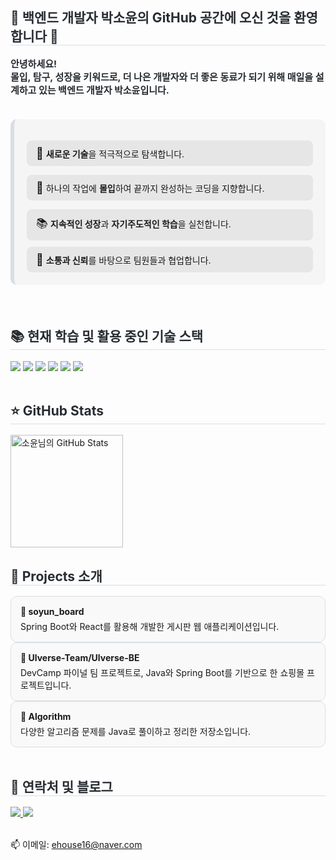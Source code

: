<h2 style="border-bottom: 1px solid #d8dee4; color: #282d33;"> 🪼 백엔드 개발자 박소윤의 GitHub 공간에 오신 것을 환영합니다 🪼 </h2>
<div style="font-weight: 700; font-size: 15px; text-align: left; color: #282d33;">
    안녕하세요!<br>
    <strong>몰입, 탐구, 성장</strong>을 키워드로, 더 나은 개발자와 더 좋은 동료가 되기 위해 매일을 설계하고 있는 백엔드 개발자 <strong>박소윤</strong>입니다. 
</div>
<br>

<div style="border-left: 6px solid #d8dee4; background-color: #f5f5f5; padding: 20px; margin: 20px 0; border-radius: 10px;">
  <p style="background-color: #e6e6e6; padding: 10px 15px; border-radius: 8px; margin-bottom: 10px;">
    <span style="font-size: 18px;">🚀</span> <strong>새로운 기술</strong>을 적극적으로 탐색합니다.
  </p>
  <p style="background-color: #e6e6e6; padding: 10px 15px; border-radius: 8px; margin-bottom: 10px;">
    <span style="font-size: 18px;">🎯</span> 하나의 작업에 <strong>몰입</strong>하여 끝까지 완성하는 코딩을 지향합니다.
  </p>
  <p style="background-color: #e6e6e6; padding: 10px 15px; border-radius: 8px; margin-bottom: 10px;">
    <span style="font-size: 18px;">📚</span> <strong>지속적인 성장</strong>과 <strong>자기주도적인 학습</strong>을 실천합니다.
  </p>
  <p style="background-color: #e6e6e6; padding: 10px 15px; border-radius: 8px; margin: 0;">
    <span style="font-size: 18px;">🤝</span> <strong>소통과 신뢰</strong>를 바탕으로 팀원들과 협업합니다.
  </p>
</div>

<br>
<h2 style="border-bottom: 1px solid #d8dee4; color: #282d33;"> 📚 현재 학습 및 활용 중인 기술 스택 </h2>
<div style="text-align: left;">
    <img src="https://img.shields.io/badge/Github-181717?style=flat&logo=Github&logoColor=white">
    <img src="https://img.shields.io/badge/Java-007396?style=flat&logo=Java&logoColor=white">
    <img src="https://img.shields.io/badge/MySQL-4479A1?style=flat&logo=MySQL&logoColor=white">
    <img src="https://img.shields.io/badge/Oracle-F80000?style=flat&logo=Oracle&logoColor=white">
    <img src="https://img.shields.io/badge/Spring Boot-6DB33F?style=flat&logo=Spring Boot&logoColor=white">
    <img src="https://img.shields.io/badge/Spring-6DB33F?style=flat&logo=Spring&logoColor=white">
</div>
<br>
<h2 style="border-bottom: 1px solid #d8dee4; color: #282d33;"> ⭐ GitHub Stats </h2>
<img src="https://github-readme-stats.vercel.app/api?username=ehouse16&show_icons=true&theme=tokyonight&hide_title=true" alt="소윤님의 GitHub Stats" height="180" />
<br>
<h2 style="border-bottom: 1px solid #d8dee4; color: #282d33;">📌 Projects 소개</h2>
 <div style="padding: 15px; border: 1px solid #d8dee4; border-radius: 10px; background-color: #f9f9f9;">
    <h4 style="margin: 0;">📝 soyun_board</h4>
    <p style="margin: 5px 0 0 0;">
      Spring Boot와 React를 활용해 개발한 게시판 웹 애플리케이션입니다.
    </p>
  </div>

  <div style="padding: 15px; border: 1px solid #d8dee4; border-radius: 10px; background-color: #f9f9f9;">
    <h4 style="margin: 0;">🌌 Ulverse-Team/Ulverse-BE</h4>
    <p style="margin: 5px 0 0 0;">
      DevCamp 파이널 팀 프로젝트로, Java와 Spring Boot를 기반으로 한 쇼핑몰 프로젝트입니다.<br/>
    </p>
  </div>

  <div style="padding: 15px; border: 1px solid #d8dee4; border-radius: 10px; background-color: #f9f9f9;">
  <h4 style="margin: 0;">🧩 Algorithm</h4>
  <p style="margin: 5px 0 0 0;">
    다양한 알고리즘 문제를 Java로 풀이하고 정리한 저장소입니다.<br/>
  </p>
</div>

<br>
<h2 style="border-bottom: 1px solid #d8dee4; color: #282d33;"> 💌 연락처 및 블로그 </h2>
<div style="text-align: left;">
    <a href="https://velog.io/@ehouse16/posts">
      <img src="https://img.shields.io/badge/Velog-20C997?style=social&logo=Velog" />
    </a>
    <a href="https://developer-soyun.tistory.com/">
      <img src="https://img.shields.io/badge/Tistory-000000?style=social&logo=Tistory" />
    </a>
</div>
<br/>
<p>📫 이메일: <a href="mailto:ehouse16@naver.com">ehouse16@naver.com</a></p>


